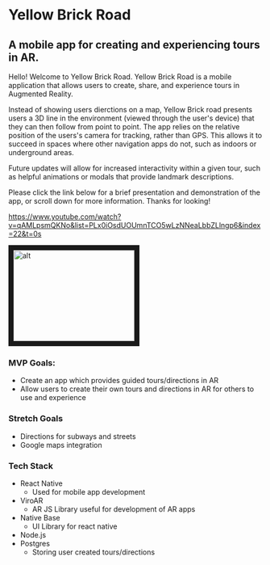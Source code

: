 # Yellow Brick Road

## A mobile app for creating and experiencing tours in AR.

  Hello! Welcome to Yellow Brick Road. Yellow Brick Road is a mobile application that allows users to create, share, and experience tours in Augmented Reality. 
  
  Instead of showing users dierctions on a map, Yellow Brick road presents users a 3D line in the environment (viewed through the user's device) that they can then follow from point to point. The app relies on the relative position of the users's camera for tracking, rather than GPS. This allows it to succeed in spaces where other navigation apps do not, such as indoors or underground areas. 
  
  Future updates will allow for increased interactivity within a given tour, such as helpful animations or modals that provide landmark descriptions.

  Please click the link below for a brief presentation and demonstration of the app, or scroll down for more information. Thanks for looking!

  https://www.youtube.com/watch?v=qAMLpsmQKNo&list=PLx0iOsdUOUmnTCO5wLzNNeaLbbZLlngp6&index=22&t=0s

  <a 
    href="http://www.youtube.com/watch?feature=player_embedded&v=qAMLpsmQKNo&list=PLx0iOsdUOUmnTCO5wLzNNeaLbbZLlngp6&index=22&t=0s" 
    target="_blank">
  
  <img 
    src="http://img.youtube.com/vi/qAMLpsmQKNo&list=PLx0iOsdUOUmnTCO5wLzNNeaLbbZLlngp6&index=22&t=0s/0.jpg" 
    alt="alt" width="240" height="180" border="10" />
  </a>

### MVP Goals:

- Create an app which provides guided tours/directions in AR
- Allow users to create their own tours and directions in AR for others to use and experience

### Stretch Goals

- Directions for subways and streets
- Google maps integration

### Tech Stack

- React Native
  - Used for mobile app development
- ViroAR
  - AR JS Library useful for development of AR apps
- Native Base
  - UI Library for react native
- Node.js
- Postgres
  - Storing user created tours/directions

